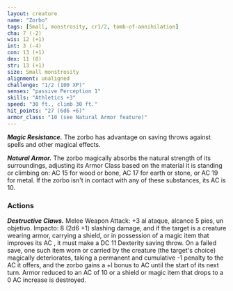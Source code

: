 ```yaml
---
layout: creature
name: "Zorbo"
tags: [Small, monstrosity, cr1/2, tomb-of-annihilation]
cha: 7 (-2)
wis: 12 (+1)
int: 3 (-4)
con: 13 (+1)
dex: 11 (0)
str: 13 (+1)
size: Small monstrosity
alignment: unaligned
challenge: "1/2 (100 XP)"
senses: "passive Perception 1"
skills: "Athletics +3"
speed: "30 ft., climb 30 ft."
hit_points: "27 (6d6 +6)"
armor_class: "10 (see Natural Armor feature)"
---
```


***Magic Resistance.*** The zorbo has advantage on saving throws against spells and other magical effects.

***Natural Armor.*** The zorbo magically absorbs the natural strength of its surroundings, adjusting its Armor Class based on the material it is standing or climbing on: AC 15 for wood or bone, AC 17 for earth or stone, or AC 19 for metal. If the zorbo isn't in contact with any of these substances, its AC is 10.

### Actions

***Destructive Claws.*** Melee Weapon Attack: +3 al ataque, alcance 5 pies, un objetivo. Impacto: 8 (2d6 +1) slashing damage, and if the target is a creature wearing armor, carrying a shield, or in possession of a magic item that improves its AC , it must make a DC 11 Dexterity saving throw. On a failed save, one such item worn or carried by the creature (the target's choice) magically deteriorates, taking a permanent and cumulative -1 penalty to the AC it offers, and the zorbo gains a +l bonus to AC until the start of its next turn. Armor reduced to an AC of 10 or a shield or magic item that drops to a 0 AC increase is destroyed.